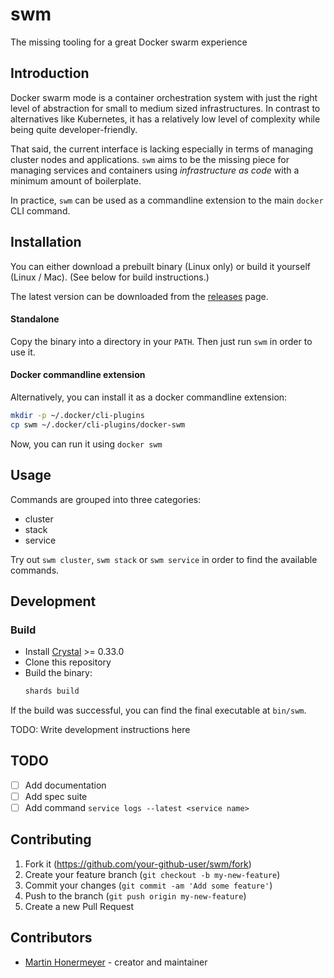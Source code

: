# swm

The missing tooling for a great Docker swarm experience

## Introduction

Docker swarm mode is a container orchestration system with just the right level of abstraction for small to medium sized infrastructures. In contrast to alternatives like Kubernetes, it has a relatively low level of complexity while being quite developer-friendly. 

That said, the current interface is lacking especially in terms of managing cluster nodes and applications. `swm` aims to be the missing piece for managing services and containers using *infrastructure as code* with a minimum amount of boilerplate. 

In practice, `swm` can be used as a commandline extension to the main `docker` CLI command.


## Installation

You can either download a prebuilt binary (Linux only) or build it yourself (Linux / Mac). (See below for build instructions.)

The latest version can be downloaded from the [releases](https://github.com/djmaze/swm/releases) page.


#### Standalone

Copy the binary into a directory in your `PATH`. Then just run `swm` in order to use it.

#### Docker commandline extension

Alternatively, you can install it as a docker commandline extension:

```bash
mkdir -p ~/.docker/cli-plugins
cp swm ~/.docker/cli-plugins/docker-swm
```

Now, you can run it using `docker swm`

## Usage

Commands are grouped into three categories:

* cluster
* stack
* service

Try out `swm cluster`, `swm stack` or `swm service` in order to find the available commands.

## Development

### Build

* Install [Crystal](https://crystal-lang.org) >= 0.33.0
* Clone this repository
* Build the binary:
    ```bash
    shards build
    ```

If the build was successful, you can find the final executable at `bin/swm`. 

TODO: Write development instructions here

## TODO

- [ ] Add documentation
- [ ] Add spec suite
- [ ] Add command `service logs --latest <service name>`

## Contributing

1. Fork it (<https://github.com/your-github-user/swm/fork>)
2. Create your feature branch (`git checkout -b my-new-feature`)
3. Commit your changes (`git commit -am 'Add some feature'`)
4. Push to the branch (`git push origin my-new-feature`)
5. Create a new Pull Request

## Contributors

- [Martin Honermeyer](https://github.com/your-github-user) - creator and maintainer
